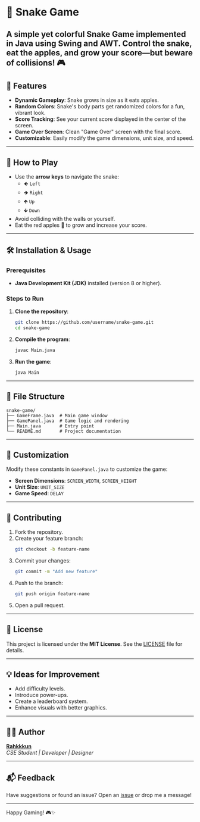 # 🐍 Snake Game

A simple yet colorful **Snake Game** implemented in **Java** using **Swing and AWT**. Control the snake, eat the apples, and grow your score—but beware of collisions! 🎮
---
## 🚀 Features

- **Dynamic Gameplay**: Snake grows in size as it eats apples.  
- **Random Colors**: Snake's body parts get randomized colors for a fun, vibrant look.  
- **Score Tracking**: See your current score displayed in the center of the screen.  
- **Game Over Screen**: Clean "Game Over" screen with the final score.  
- **Customizable**: Easily modify the game dimensions, unit size, and speed.

---

## 🎯 How to Play

- Use the **arrow keys** to navigate the snake:
  - 🡸 `Left`  
  - 🡺 `Right`  
  - 🡹 `Up`  
  - 🡻 `Down`  
- Avoid colliding with the walls or yourself.
- Eat the red apples 🍎 to grow and increase your score.

---

## 🛠️ Installation & Usage

### Prerequisites
- **Java Development Kit (JDK)** installed (version 8 or higher).

### Steps to Run
1. **Clone the repository**:  
   ```bash
   git clone https://github.com/username/snake-game.git
   cd snake-game
   ```
2. **Compile the program**:  
   ```bash
   javac Main.java
   ```
3. **Run the game**:  
   ```bash
   java Main
   ```

---


## 🧩 File Structure

```plaintext
snake-game/
├── GameFrame.java  # Main game window
├── GamePanel.java  # Game logic and rendering
├── Main.java       # Entry point
└── README.md       # Project documentation
```

---

## 🌟 Customization

Modify these constants in `GamePanel.java` to customize the game:
- **Screen Dimensions**: `SCREEN_WIDTH`, `SCREEN_HEIGHT`
- **Unit Size**: `UNIT_SIZE`  
- **Game Speed**: `DELAY`

---

## 🤝 Contributing

1. Fork the repository.  
2. Create your feature branch:  
   ```bash
   git checkout -b feature-name
   ```
3. Commit your changes:  
   ```bash
   git commit -m "Add new feature"
   ```
4. Push to the branch:  
   ```bash
   git push origin feature-name
   ```
5. Open a pull request.

---

## 📜 License

This project is licensed under the **MIT License**. See the [LICENSE](LICENSE) file for details.

---

## 💡 Ideas for Improvement
- Add difficulty levels.  
- Introduce power-ups.  
- Create a leaderboard system.  
- Enhance visuals with better graphics.  

---

## 👨‍💻 Author

**[Rahkkkun](https://github.com/Rahkkkun)**  
*CSE Student | Developer | Designer*  

---

## 📬 Feedback

Have suggestions or found an issue? Open an [issue](https://github.com/username/snake-game/issues) or drop me a message!

---

Happy Gaming! 🎮✨
